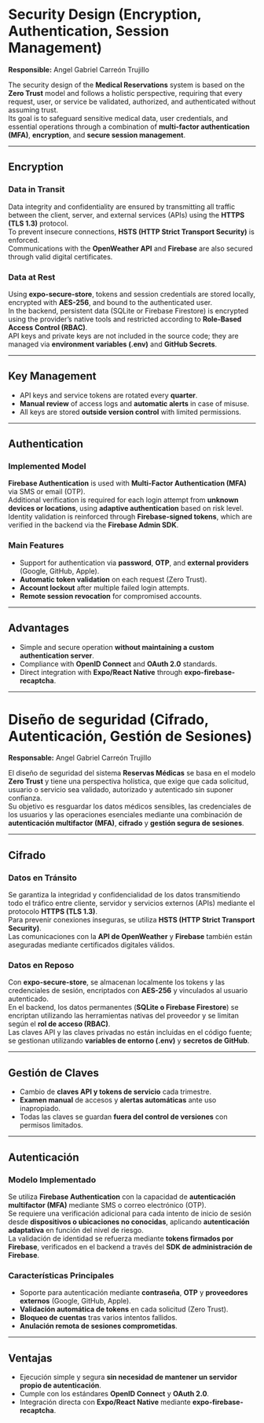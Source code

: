 # Security Design (Encryption, Authentication, Session Management)

**Responsible:** Angel Gabriel Carreón Trujillo

The security design of the **Medical Reservations** system is based on the **Zero Trust** model and follows a holistic perspective, requiring that every request, user, or service be validated, authorized, and authenticated without assuming trust.  
Its goal is to safeguard sensitive medical data, user credentials, and essential operations through a combination of **multi-factor authentication (MFA)**, **encryption**, and **secure session management**.

---

## Encryption

### Data in Transit

Data integrity and confidentiality are ensured by transmitting all traffic between the client, server, and external services (APIs) using the **HTTPS (TLS 1.3)** protocol.  
To prevent insecure connections, **HSTS (HTTP Strict Transport Security)** is enforced.  
Communications with the **OpenWeather API** and **Firebase** are also secured through valid digital certificates.

### Data at Rest

Using **expo-secure-store**, tokens and session credentials are stored locally, encrypted with **AES-256**, and bound to the authenticated user.  
In the backend, persistent data (SQLite or Firebase Firestore) is encrypted using the provider’s native tools and restricted according to **Role-Based Access Control (RBAC)**.  
API keys and private keys are not included in the source code; they are managed via **environment variables (.env)** and **GitHub Secrets**.

---

## Key Management

- API keys and service tokens are rotated every **quarter**.
- **Manual review** of access logs and **automatic alerts** in case of misuse.
- All keys are stored **outside version control** with limited permissions.

---

## Authentication

### Implemented Model

**Firebase Authentication** is used with **Multi-Factor Authentication (MFA)** via SMS or email (OTP).  
Additional verification is required for each login attempt from **unknown devices or locations**, using **adaptive authentication** based on risk level.  
Identity validation is reinforced through **Firebase-signed tokens**, which are verified in the backend via the **Firebase Admin SDK**.

### Main Features

- Support for authentication via **password**, **OTP**, and **external providers** (Google, GitHub, Apple).
- **Automatic token validation** on each request (Zero Trust).
- **Account lockout** after multiple failed login attempts.
- **Remote session revocation** for compromised accounts.

---

## Advantages

- Simple and secure operation **without maintaining a custom authentication server**.
- Compliance with **OpenID Connect** and **OAuth 2.0** standards.
- Direct integration with **Expo/React Native** through **expo-firebase-recaptcha**.

---

# Diseño de seguridad (Cifrado, Autenticación, Gestión de Sesiones)

**Responsable:** Angel Gabriel Carreón Trujillo

El diseño de seguridad del sistema **Reservas Médicas** se basa en el modelo **Zero Trust** y tiene una perspectiva holística, que exige que cada solicitud, usuario o servicio sea validado, autorizado y autenticado sin suponer confianza.  
Su objetivo es resguardar los datos médicos sensibles, las credenciales de los usuarios y las operaciones esenciales mediante una combinación de **autenticación multifactor (MFA)**, **cifrado** y **gestión segura de sesiones**.

---

## Cifrado

### Datos en Tránsito

Se garantiza la integridad y confidencialidad de los datos transmitiendo todo el tráfico entre cliente, servidor y servicios externos (APIs) mediante el protocolo **HTTPS (TLS 1.3)**.  
Para prevenir conexiones inseguras, se utiliza **HSTS (HTTP Strict Transport Security)**.  
Las comunicaciones con la **API de OpenWeather** y **Firebase** también están aseguradas mediante certificados digitales válidos.

### Datos en Reposo

Con **expo-secure-store**, se almacenan localmente los tokens y las credenciales de sesión, encriptados con **AES-256** y vinculados al usuario autenticado.  
En el backend, los datos permanentes (**SQLite o Firebase Firestore**) se encriptan utilizando las herramientas nativas del proveedor y se limitan según el **rol de acceso (RBAC)**.  
Las claves API y las claves privadas no están incluidas en el código fuente; se gestionan utilizando **variables de entorno (.env)** y **secretos de GitHub**.

---

## Gestión de Claves

- Cambio de **claves API y tokens de servicio** cada trimestre.
- **Examen manual** de accesos y **alertas automáticas** ante uso inapropiado.
- Todas las claves se guardan **fuera del control de versiones** con permisos limitados.

---

## Autenticación

### Modelo Implementado

Se utiliza **Firebase Authentication** con la capacidad de **autenticación multifactor (MFA)** mediante SMS o correo electrónico (OTP).  
Se requiere una verificación adicional para cada intento de inicio de sesión desde **dispositivos o ubicaciones no conocidas**, aplicando **autenticación adaptativa** en función del nivel de riesgo.  
La validación de identidad se refuerza mediante **tokens firmados por Firebase**, verificados en el backend a través del **SDK de administración de Firebase**.

### Características Principales

- Soporte para autenticación mediante **contraseña**, **OTP** y **proveedores externos** (Google, GitHub, Apple).
- **Validación automática de tokens** en cada solicitud (Zero Trust).
- **Bloqueo de cuentas** tras varios intentos fallidos.
- **Anulación remota de sesiones comprometidas**.

---

## Ventajas

- Ejecución simple y segura **sin necesidad de mantener un servidor propio de autenticación**.
- Cumple con los estándares **OpenID Connect** y **OAuth 2.0**.
- Integración directa con **Expo/React Native** mediante **expo-firebase-recaptcha**.
